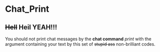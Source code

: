 # Chat_Print
## ~~Hell~~ Heil YEAH!!!

You should not print chat messages by the **chat command** *print* with the argument containing your text by this set of ~~stupid ass~~ non-brilliant codes.
